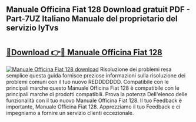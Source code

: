 ## Manuale Officina Fiat 128 Download gratuit PDF - Part-7UZ Italiano Manuale del proprietario del servizio lyTvs

# <h2><a href="http://dfdsk30.blite.top/?on=Manuale+Officina+Fiat+128">🔗Download 👉🔴 Manuale Officina Fiat 128</a></h2>

[![Manuale Officina Fiat 128 download](https://i.imgur.com/lujVjoI.png)](http://dfdsk30.blite.top/?on=Manuale+Officina+Fiat+128)
Risoluzione dei problemi resa semplice questa guida fornisce preziose informazioni sulla risoluzione dei problemi comuni con il tuo nuovo REDDDDDDD. Compatibile con le principali marche questo Manuale Officina Fiat 128 è compatibile con le principali marche di prodotti compatibili. Prova la potenza Dell'elenco delle funzionalità con il tuo nuovo Manuale Officina Fiat 128. Il tuo Feedback è importante, Manuale Officina Fiat 128. Apprezziamo il tuo Feedback e ci impegniamo a fornire un servizio clienti eccezionale.
